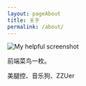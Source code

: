 ```yaml
---
layout: pageAbout
title: 关于
permalink: /about/
---
```


![My helpful screenshot](/images/my.jpg)

前端菜鸟一枚。

美腿控、音乐狗、ZZUer
